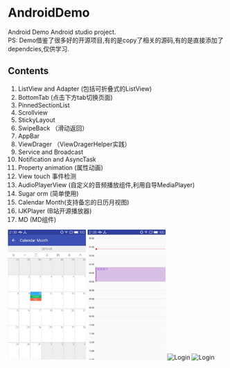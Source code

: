 # AndroidDemo
Android Demo Android studio project.<br/>
PS: Demo借鉴了很多好的开源项目,有的是copy了相关的源码,有的是直接添加了dependcies,仅供学习.

Contents
---
1. ListView and Adapter (包括可折叠式的ListView)
2. BottomTab (点击下方tab切换页面)
3. PinnedSectionList
4. Scrollview
5. StickyLayout
6. SwipeBack （滑动返回）
7. AppBar
8. ViewDrager （ViewDragerHelper实践）
9. Service and Broadcast
10. Notification and AsyncTask
11. Property animation (属性动画)
12. View touch 事件检测
13. AudioPlayerView (自定义的音频播放组件,利用自导MediaPlayer)
14. Sugar orm (简单使用)
15. Calendar Month(支持备忘的日历月视图)
16. IJKPlayer (B站开源播放器)
17. MD (MD组件)


<img src="./screenshots/calendar_month.jpg" width = "180" height = "300" alt="Calendar Month" />
<img src="./screenshots/calendar_day.jpg" width = "180" height = "300" alt="Calendar Day" />
<img src="http://7xw7bj.com1.z0.glb.clouddn.com/origin.gif" width = "180" height = "300" alt="Login" />
<img src="http://7xw7bj.com1.z0.glb.clouddn.com/viewpager.gif" width = "180" height = "300" alt="Login" />


